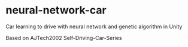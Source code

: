 # neural-network-car
Car learning to drive with neural network and genetic algorithm in Unity

Based on AJTech2002 Self-Driving-Car-Series
